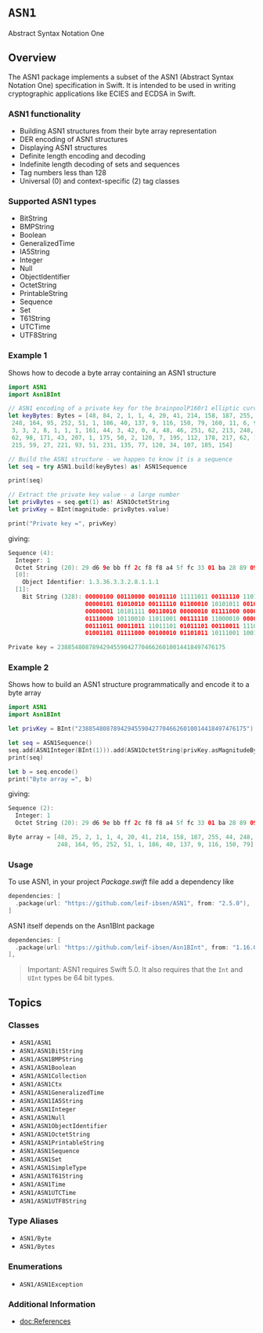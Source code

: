 # ``ASN1``

Abstract Syntax Notation One

## Overview

The ASN1 package implements a subset of the ASN1 (Abstract Syntax Notation One) specification in Swift.
It is intended to be used in writing cryptographic applications like ECIES and ECDSA in Swift.

### ASN1 functionality

* Building ASN1 structures from their byte array representation
* DER encoding of ASN1 structures
* Displaying ASN1 structures
* Definite length encoding and decoding
* Indefinite length decoding of sets and sequences
* Tag numbers less than 128
* Universal (0) and context-specific (2) tag classes

### Supported ASN1 types

* BitString
* BMPString
* Boolean
* GeneralizedTime
* IA5String
* Integer
* Null
* ObjectIdentifier
* OctetString
* PrintableString
* Sequence
* Set
* T61String
* UTCTime
* UTF8String

### Example 1

Shows how to decode a byte array containing an ASN1 structure

```swift
import ASN1
import Asn1BInt

// ASN1 encoding of a private key for the brainpoolP160r1 elliptic curve domain
let keyBytes: Bytes = [48, 84, 2, 1, 1, 4, 20, 41, 214, 158, 187, 255, 44, 248,
 248, 164, 95, 252, 51, 1, 186, 40, 137, 9, 116, 150, 79, 160, 11, 6, 9, 43, 36,
 3, 3, 2, 8, 1, 1, 1, 161, 44, 3, 42, 0, 4, 48, 46, 251, 62, 213, 248, 5, 82,
 62, 98, 171, 43, 207, 1, 175, 50, 2, 120, 7, 195, 112, 178, 217, 62, 194, 11,
 215, 59, 27, 221, 93, 51, 231, 135, 77, 120, 34, 107, 185, 154]

// Build the ASN1 structure - we happen to know it is a sequence
let seq = try ASN1.build(keyBytes) as! ASN1Sequence

print(seq)

// Extract the private key value - a large number
let privBytes = seq.get(1) as! ASN1OctetString
let privKey = BInt(magnitude: privBytes.value)

print("Private key =", privKey)
```
giving:
```swift
Sequence (4):
  Integer: 1
  Octet String (20): 29 d6 9e bb ff 2c f8 f8 a4 5f fc 33 01 ba 28 89 09 74 96 4f
  [0]:
    Object Identifier: 1.3.36.3.3.2.8.1.1.1
  [1]:
    Bit String (328): 00000100 00110000 00101110 11111011 00111110 11010101 11111000
                      00000101 01010010 00111110 01100010 10101011 00101011 11001111
                      00000001 10101111 00110010 00000010 01111000 00000111 11000011
                      01110000 10110010 11011001 00111110 11000010 00001011 11010111
                      00111011 00011011 11011101 01011101 00110011 11100111 10000111
                      01001101 01111000 00100010 01101011 10111001 10011010

Private key = 238854808789429455904277046626010014418497476175
```

### Example 2

Shows how to build an ASN1 structure programmatically and encode it to a byte array
```swift
import ASN1
import Asn1BInt

let privKey = BInt("238854808789429455904277046626010014418497476175")!

let seq = ASN1Sequence()
seq.add(ASN1Integer(BInt(1))).add(ASN1OctetString(privKey.asMagnitudeBytes()))
print(seq)

let b = seq.encode()
print("Byte array =", b)
```
giving:
```swift
Sequence (2):
  Integer: 1
  Octet String (20): 29 d6 9e bb ff 2c f8 f8 a4 5f fc 33 01 ba 28 89 09 74 96 4f

Byte array = [48, 25, 2, 1, 1, 4, 20, 41, 214, 158, 187, 255, 44, 248,
              248, 164, 95, 252, 51, 1, 186, 40, 137, 9, 116, 150, 79]
```

### Usage

To use ASN1, in your project *Package.swift* file add a dependency like

```swift
dependencies: [
  .package(url: "https://github.com/leif-ibsen/ASN1", from: "2.5.0"),
]
```

ASN1 itself depends on the Asn1BInt package

```swift
dependencies: [
  .package(url: "https://github.com/leif-ibsen/Asn1BInt", from: "1.16.0"),
],
```

> Important:
ASN1 requires Swift 5.0. It also requires that the `Int` and `UInt` types be 64 bit types.

## Topics

### Classes

- ``ASN1/ASN1``
- ``ASN1/ASN1BitString``
- ``ASN1/ASN1BMPString``
- ``ASN1/ASN1Boolean``
- ``ASN1/ASN1Collection``
- ``ASN1/ASN1Ctx``
- ``ASN1/ASN1GeneralizedTime``
- ``ASN1/ASN1IA5String``
- ``ASN1/ASN1Integer``
- ``ASN1/ASN1Null``
- ``ASN1/ASN1ObjectIdentifier``
- ``ASN1/ASN1OctetString``
- ``ASN1/ASN1PrintableString``
- ``ASN1/ASN1Sequence``
- ``ASN1/ASN1Set``
- ``ASN1/ASN1SimpleType``
- ``ASN1/ASN1T61String``
- ``ASN1/ASN1Time``
- ``ASN1/ASN1UTCTime``
- ``ASN1/ASN1UTF8String``

### Type Aliases

- ``ASN1/Byte``
- ``ASN1/Bytes``

### Enumerations

- ``ASN1/ASN1Exception``

### Additional Information

- <doc:References>

